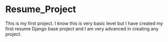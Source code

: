 # Resume_Project
This is my first project. I know this is very basic level but I have created my first resume Django base project and I am very advanced in creating any project.
